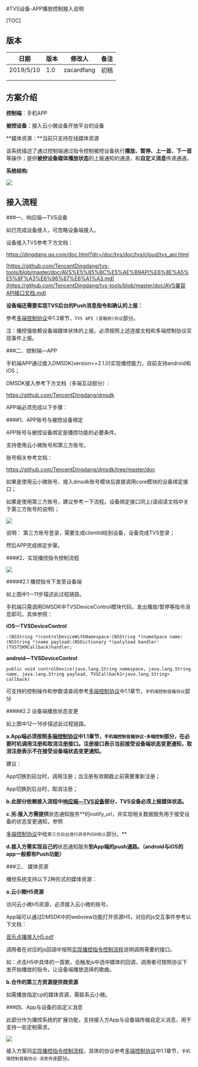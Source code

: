 #TVS设备-APP播放控制接入说明

[TOC]

## 版本

| 日期      | 版本 | 修改人     | 备注 |
| --------- | ---- | ---------- | ---- |
| 2019/5/10 | 1.0  | zacardfang | 初稿 |
|           |      |            |      |
|           |      |            |      |



## 方案介绍

**控制端**：手机APP

**被控设备**：接入云小微设备开放平台的设备

**媒体资源：**当前只支持在线媒体资源

该系统描述了通过控制端通过指令控制被控设备执行**播放、暂停、上一首、下一首**等操作；提供**被控设备媒体播放状态**的上报通知的通道，和**自定义消息**传递通道。



**系统结构**:

![](images/架构.jpg)



## 接入流程

###一、响应端—TVS设备

如已完成设备接入，可忽略设备端接入。

设备接入TVS参考下方文档：

https://dingdang.qq.com/doc.html?dir=/doc/tvs/doc/tvs/cloud/tvs_api.html

[https://github.com/TencentDingdang/tvs-tools/blob/master/doc/AVS%E5%85%BC%E5%AE%B9API%E6%8E%A5%E5%8F%A3%E6%96%87%E6%A1%A3.md](https://github.com/TencentDingdang/tvs-tools/blob/master/doc/AVS兼容API接口文档.md)

**设备端还需要实现TVS后台的Push消息指令和确认的上报：**

参考[多端控制协议](多端控制接入协议.md)中1.3章节，`TVS API (音箱侧)协议`部分。

注：播控强依赖设备端媒体状体的上报，必须按照上述连接文档和多端控制协议实现事件上报。

###二、控制端—APP

手机端APP通过接入DMSDK(version>=2.1.0)实现播控能力，目前支持android和iOS；

DMSDK接入参考下方文档（多端互动部分）:

https://github.com/TencentDingdang/dmsdk

APP端必须完成以下步骤：

####1、APP账号与被控设备绑定

APP账号与被控设备绑定是播控功能的必要条件。

支持使用云小微账号和第三方账号。

账号相关参考文档：

https://github.com/TencentDingdang/dmsdk/tree/master/doc

如果是使用云小微账号，接入dmsdk账号模块后直接调用core模块的设备绑定接口；

如果是使用第三方账号，建议参考一下流程。设备绑定接口同上(请阅读文档中关于第三方账号的说明)；

![](images/绑定.jpg)

说明：
第三方账号登录，需要生成clientId给到设备，设备完成TVS登录；

然后APP完成绑定步骤。

####2、实现播控指令控制流程

![](images/播控.jpg)

#####2.1 播控指令下发至设备端

如上图中1—11步描述此过程链路。

手机端只需调用DMSDK中TVSDeviceControl模块代码，发出播放/暂停等指令消息即可。具体参照：

**iOS—TVSDeviceControl**

```
-(NSString *)controlDeviceWithNamespace:(NSString *)nameSpace name:(NSString *)name payload:(NSDictionary *)palyload handler:(TVSTSKMCallback)handler;
```

**android—TVSDeviceControl**

```
public void controlDevice(java.lang.String namespace, java.lang.String name, java.lang.String payload, TVSCallback1<java.lang.String> callback)
```

可支持的控制操作和参数请查阅参考[多端控制协议](多端控制接入协议.md)中1.1章节，`手机端控制音箱协议`部分

#####2.2 设备端播放状态变更

如上图中12—16步描述此过程链路。

**a.App端必须按照[多端控制协议](多端控制接入协议.md)中1.1章节，`手机端控制音箱协议-多端控制`部分，在必要时机调用注册和取消注册接口。注册接口表示当前接受设备端状态变更通知，取消注册表示不在接受设备端状态变更通知。**

建议：

App切换到前台时，调用注册；当注册有效期截止前需要重新注册；

App切换到后台时，取消注册；

**b.此部分依赖接入流程中[响应端—TVS设备](#一、响应端—TVS设备)部分，TVS设备必须上报媒体状态。**

**c.另:接入方需提供**状态通知服务**的notify_url，并实现相关数据服务用于接受设备的状态变更通知，参照

[多端控制协议](多端控制接入协议.md)中给`第三方后台进行异步PUSH协义`部分。**

**d.接入方需实现自己的**状态通知服务**到App端的push通路。（android与iOS的app一般都有Push功能）**



###三、 媒体资源

播控系统支持以下2种形式的媒体资源：

**a.云小微H5资源**

访问云小微H5资源，必须接入云小微的账号。

App端可以通过DMSDK中的webview功能打开资源H5，对应的js交互事件参考以下文档：

[音乐点播接入H5.pdf](音乐点播接入H5.pdf)

调用者在对应的js回调中按照[实现播控指令控制流程](#2、实现播控指令控制流程)说明调用需要的接口。

如：点击H5中具体的一首歌，会触发js中选中媒体的回调，调用者可按照协议下发开始播放的指令，让设备端播放选择的歌曲。

**b.合作的第三方资源提供商资源**

如需播放指定cp的媒体资源，需联系云小微。



###四、App与设备的自定义消息

此部分作为播控系统的扩展功能，支持接入方App与设备端传输自定义消息，用于支持一些定制需求。

![](images/扩展通道.png)

接入方案同[实现播控指令控制流程](#2、实现播控指令控制流程)，具体的协议参考[多端控制协议](多端控制接入协议.md)中1.1章节，`手机端控制音箱协议-消息传递`部分。

